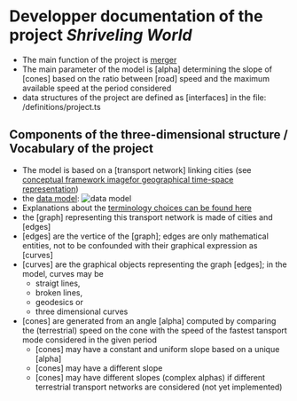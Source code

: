 # Developper documentation of the project _Shriveling World_
* The main function of the project is [merger](/classes/_bigboard_merger_.merger.html)
* The main parameter of the model is [alpha] determining the slope of [cones] based on the ratio between [road] speed and the maximum available speed at the period considered
* data structures of the project are defined as [interfaces] in the file: /definitions/project.ts

## Components of the three-dimensional structure / Vocabulary of the project
* The model is based on a [transport network] linking cities (see [conceptual framework imagefor geographical time-space representation](https://timespace.hypotheses.org/184))
* the [data model](https://github.com/theworldisnotflat/shriveling_world/blob/master/model/modeles7.png):
![data model](https://github.com/theworldisnotflat/shriveling_world/blob/master/model/modeles7.png)
* Explanations about the [terminology choices can be found here](https://timespace.hypotheses.org/177)
* the [graph] representing this transport network is made of cities and [edges]
* [edges] are the vertice of the [graph]; edges are only mathematical entities, not to be confounded with their graphical expression as [curves]
* [curves] are the graphical objects representing the graph [edges]; in the model, curves may be
  * straigt lines,
  * broken lines,
  * geodesics or
  * three dimensional curves
* [cones] are generated from an angle [alpha] computed by comparing the (terrestrial) speed on the cone with the speed of the fastest tansport mode considered in the given period
  * [cones] may have a constant and uniform slope based on a unique [alpha]
  * [cones] may have a different slope
  * [cones] may have different slopes (complex alphas) if different terrestrial transport networks are considered (not yet  implemented)

